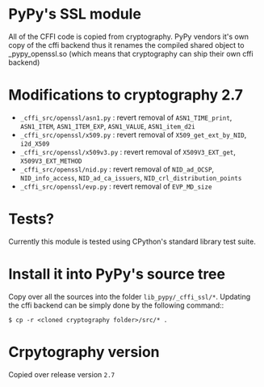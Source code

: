 # PyPy's SSL module

All of the CFFI code is copied from cryptography. PyPy vendors it's own copy of
the cffi backend thus it renames the compiled shared object to _pypy_openssl.so
(which means that cryptography can ship their own cffi backend)

# Modifications to cryptography 2.7

- `_cffi_src/openssl/asn1.py` : revert removal of `ASN1_TIME_print`,
  `ASN1_ITEM`, `ASN1_ITEM_EXP`, `ASN1_VALUE`, `ASN1_item_d2i`
- `_cffi_src/openssl/x509.py` : revert removal of `X509_get_ext_by_NID`,
  `i2d_X509`
- `_cffi_src/openssl/x509v3.py` : revert removal of `X509V3_EXT_get`,
  `X509V3_EXT_METHOD`
- `_cffi_src/openssl/nid.py` : revert removal of `NID_ad_OCSP`,
  `NID_info_access`, `NID_ad_ca_issuers`, `NID_crl_distribution_points`
- `_cffi_src/openssl/evp.py` : revert removal of `EVP_MD_size`

# Tests?

Currently this module is tested using CPython's standard library test suite.

# Install it into PyPy's source tree

Copy over all the sources into the folder `lib_pypy/_cffi_ssl/*`. Updating the cffi backend can be simply done by the following command::

    $ cp -r <cloned cryptography folder>/src/* .

# Crpytography version

Copied over release version `2.7`
